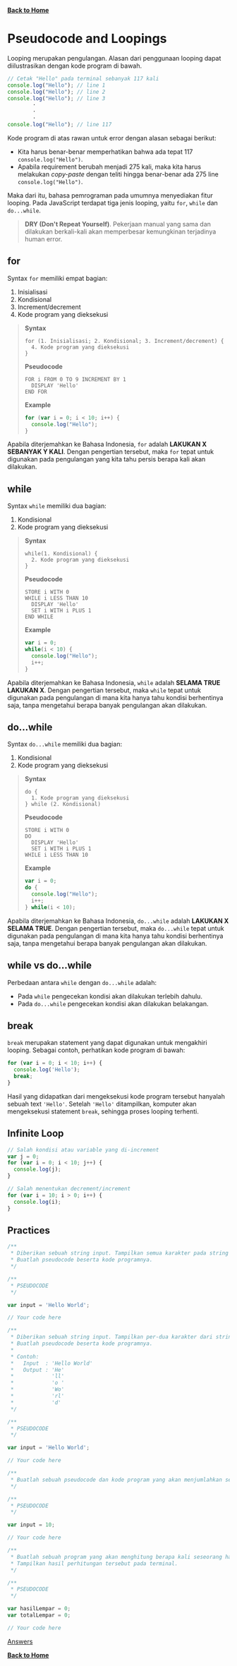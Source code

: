 [**Back to Home**](./../README.md)

# Pseudocode and Loopings

Looping merupakan pengulangan. Alasan dari penggunaan looping dapat diilustrasikan dengan kode program di bawah.

```javascript
// Cetak "Hello" pada terminal sebanyak 117 kali
console.log("Hello"); // line 1
console.log("Hello"); // line 2
console.log("Hello"); // line 3
        ·
        ·
        ·
console.log("Hello"); // line 117
```

Kode program di atas rawan untuk error dengan alasan sebagai berikut:
- Kita harus benar-benar memperhatikan bahwa ada tepat 117 `console.log("Hello")`.
- Apabila requirement berubah menjadi 275 kali, maka kita harus melakukan _copy-paste_ dengan teliti hingga benar-benar ada 275 line `console.log("Hello")`.

Maka dari itu, bahasa pemrograman pada umumnya menyediakan fitur looping. Pada JavaScript terdapat tiga jenis looping, yaitu `for`, `while` dan `do...while`.

> **DRY (Don't Repeat Yourself)**. Pekerjaan manual yang sama dan dilakukan berkali-kali akan memperbesar kemungkinan terjadinya human error.

## for

Syntax `for` memiliki empat bagian:
1. Inisialisasi
2. Kondisional
3. Increment/decrement
4. Kode program yang dieksekusi

> **Syntax**
> 
> ```
> for (1. Inisialisasi; 2. Kondisional; 3. Increment/decrement) {
>   4. Kode program yang dieksekusi
> }
> ```
> 
> **Pseudocode**
> 
> ```
> FOR i FROM 0 TO 9 INCREMENT BY 1
>   DISPLAY 'Hello'
> END FOR
> ```
> 
> **Example**
> 
> ```javascript
> for (var i = 0; i < 10; i++) {
>   console.log("Hello");
> }
> ```

Apabila diterjemahkan ke Bahasa Indonesia, `for` adalah **LAKUKAN X SEBANYAK Y KALI**. Dengan pengertian tersebut, maka `for` tepat untuk digunakan pada pengulangan yang kita tahu persis berapa kali akan dilakukan.

## while

Syntax `while` memiliki dua bagian:
1. Kondisional
2. Kode program yang dieksekusi

> **Syntax**
> 
> ```
> while(1. Kondisional) {
>   2. Kode program yang dieksekusi
> }
> ```
> 
> **Pseudocode**
> 
> ```
> STORE i WITH 0
> WHILE i LESS THAN 10
>   DISPLAY 'Hello'
>   SET i WITH i PLUS 1
> END WHILE
> ```
> 
> **Example**
> 
> ```javascript
> var i = 0;
> while(i < 10) {
>   console.log("Hello");
>   i++;
> }
> ```

Apabila diterjemahkan ke Bahasa Indonesia, `while` adalah **SELAMA TRUE LAKUKAN X**. Dengan pengertian tersebut, maka `while` tepat untuk digunakan pada pengulangan di mana kita hanya tahu kondisi berhentinya saja, tanpa mengetahui berapa banyak pengulangan akan dilakukan.

## do...while

Syntax `do...while` memiliki dua bagian:
1. Kondisional
2. Kode program yang dieksekusi

> **Syntax**
> 
> ```
> do {
>   1. Kode program yang dieksekusi
> } while (2. Kondisional)
> ```
> 
> **Pseudocode**
> 
> ```
> STORE i WITH 0
> DO
>   DISPLAY 'Hello'
>   SET i WITH i PLUS 1
> WHILE i LESS THAN 10
> ```
> 
> **Example**
> 
> ```javascript
> var i = 0;
> do {
>   console.log("Hello");
>   i++;
> } while(i < 10);
> ```

Apabila diterjemahkan ke Bahasa Indonesia, `do...while` adalah **LAKUKAN X SELAMA TRUE**. Dengan pengertian tersebut, maka `do...while` tepat untuk digunakan pada pengulangan di mana kita hanya tahu kondisi berhentinya saja, tanpa mengetahui berapa banyak pengulangan akan dilakukan.

## while vs do...while

Perbedaan antara `while` dengan `do...while` adalah:
- Pada `while` pengecekan kondisi akan dilakukan terlebih dahulu.
- Pada `do...while` pengecekan kondisi akan dilakukan belakangan.

## break

`break` merupakan statement yang dapat digunakan untuk mengakhiri looping. Sebagai contoh, perhatikan kode program di bawah:

```javascript
for (var i = 0; i < 10; i++) {
  console.log('Hello');
  break;
}
```

Hasil yang didapatkan dari mengeksekusi kode program tersebut hanyalah sebuah text `'Hello'`. Setelah `'Hello'` ditampilkan, komputer akan mengeksekusi statement `break`, sehingga proses looping terhenti.

## Infinite Loop

```javascript
// Salah kondisi atau variable yang di-increment
var j = 0;
for (var i = 0; i < 10; j++) {
  console.log(j);
}

// Salah menentukan decrement/increment
for (var i = 10; i > 0; i++) {
  console.log(i);
}
```

## Practices

```javascript
/**
 * Diberikan sebuah string input. Tampilkan semua karakter pada string tersebut ke bawah pada terminal.
 * Buatlah pseudocode beserta kode programnya.
 */

/**
 * PSEUDOCODE
 */

var input = 'Hello World';

// Your code here
```

```javascript
/**
 * Diberikan sebuah string input. Tampilkan per-dua karakter dari string tersebut ke bawah pada terminal.
 * Buatlah pseudocode beserta kode programnya.
 * 
 * Contoh:
 *   Input  : 'Hello World'
 *   Output : 'He'
 *            'll'
 *            'o '
 *            'Wo'
 *            'rl'
 *            'd'
 */

/**
 * PSEUDOCODE
 */

var input = 'Hello World';

// Your code here
```

```javascript
/**
 * Buatlah sebuah pseudocode dan kode program yang akan menjumlahkan semua angka genap dari 1 hingga input.
 */

/**
 * PSEUDOCODE
 */

var input = 10;

// Your code here
```

```javascript
/**
 * Buatlah sebuah program yang akan menghitung berapa kali seseorang harus melempar dadu sehingga mendapatkan angka 6.
 * Tampilkan hasil perhitungan tersebut pada terminal.
 */

/**
 * PSEUDOCODE
 */

var hasilLempar = 0;
var totalLempar = 0;

// Your code here
```

[Answers](./pseudocode-and-loopings-answered.md)

[**Back to Home**](./../README.md)
